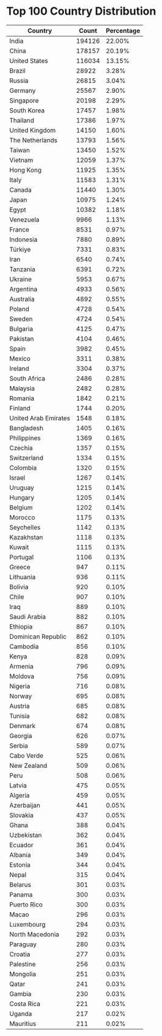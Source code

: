 # Top 100 Country Distribution
| Country | Count | Percentage |
|----|----|----|
| India | 194126 | 22.00% |
| China | 178157 | 20.19% |
| United States | 116034 | 13.15% |
| Brazil | 28922 | 3.28% |
| Russia | 26815 | 3.04% |
| Germany | 25567 | 2.90% |
| Singapore | 20198 | 2.29% |
| South Korea | 17457 | 1.98% |
| Thailand | 17386 | 1.97% |
| United Kingdom | 14150 | 1.60% |
| The Netherlands | 13793 | 1.56% |
| Taiwan | 13450 | 1.52% |
| Vietnam | 12059 | 1.37% |
| Hong Kong | 11925 | 1.35% |
| Italy | 11583 | 1.31% |
| Canada | 11440 | 1.30% |
| Japan | 10975 | 1.24% |
| Egypt | 10382 | 1.18% |
| Venezuela | 9966 | 1.13% |
| France | 8531 | 0.97% |
| Indonesia | 7880 | 0.89% |
| Türkiye | 7331 | 0.83% |
| Iran | 6540 | 0.74% |
| Tanzania | 6391 | 0.72% |
| Ukraine | 5953 | 0.67% |
| Argentina | 4933 | 0.56% |
| Australia | 4892 | 0.55% |
| Poland | 4728 | 0.54% |
| Sweden | 4724 | 0.54% |
| Bulgaria | 4125 | 0.47% |
| Pakistan | 4104 | 0.46% |
| Spain | 3982 | 0.45% |
| Mexico | 3311 | 0.38% |
| Ireland | 3304 | 0.37% |
| South Africa | 2486 | 0.28% |
| Malaysia | 2482 | 0.28% |
| Romania | 1842 | 0.21% |
| Finland | 1744 | 0.20% |
| United Arab Emirates | 1548 | 0.18% |
| Bangladesh | 1405 | 0.16% |
| Philippines | 1369 | 0.16% |
| Czechia | 1357 | 0.15% |
| Switzerland | 1334 | 0.15% |
| Colombia | 1320 | 0.15% |
| Israel | 1267 | 0.14% |
| Uruguay | 1215 | 0.14% |
| Hungary | 1205 | 0.14% |
| Belgium | 1202 | 0.14% |
| Morocco | 1175 | 0.13% |
| Seychelles | 1142 | 0.13% |
| Kazakhstan | 1118 | 0.13% |
| Kuwait | 1115 | 0.13% |
| Portugal | 1106 | 0.13% |
| Greece | 947 | 0.11% |
| Lithuania | 936 | 0.11% |
| Bolivia | 920 | 0.10% |
| Chile | 907 | 0.10% |
| Iraq | 889 | 0.10% |
| Saudi Arabia | 882 | 0.10% |
| Ethiopia | 867 | 0.10% |
| Dominican Republic | 862 | 0.10% |
| Cambodia | 856 | 0.10% |
| Kenya | 828 | 0.09% |
| Armenia | 796 | 0.09% |
| Moldova | 756 | 0.09% |
| Nigeria | 716 | 0.08% |
| Norway | 695 | 0.08% |
| Austria | 685 | 0.08% |
| Tunisia | 682 | 0.08% |
| Denmark | 674 | 0.08% |
| Georgia | 626 | 0.07% |
| Serbia | 589 | 0.07% |
| Cabo Verde | 525 | 0.06% |
| New Zealand | 509 | 0.06% |
| Peru | 508 | 0.06% |
| Latvia | 475 | 0.05% |
| Algeria | 459 | 0.05% |
| Azerbaijan | 441 | 0.05% |
| Slovakia | 437 | 0.05% |
| Ghana | 388 | 0.04% |
| Uzbekistan | 362 | 0.04% |
| Ecuador | 361 | 0.04% |
| Albania | 349 | 0.04% |
| Estonia | 344 | 0.04% |
| Nepal | 315 | 0.04% |
| Belarus | 301 | 0.03% |
| Panama | 300 | 0.03% |
| Puerto Rico | 300 | 0.03% |
| Macao | 296 | 0.03% |
| Luxembourg | 294 | 0.03% |
| North Macedonia | 292 | 0.03% |
| Paraguay | 280 | 0.03% |
| Croatia | 277 | 0.03% |
| Palestine | 256 | 0.03% |
| Mongolia | 251 | 0.03% |
| Qatar | 241 | 0.03% |
| Gambia | 230 | 0.03% |
| Costa Rica | 221 | 0.03% |
| Uganda | 217 | 0.02% |
| Mauritius | 211 | 0.02% |
